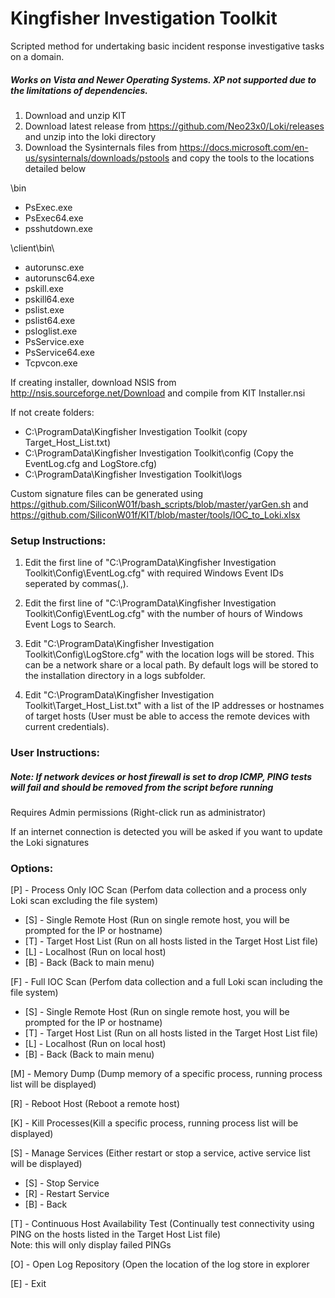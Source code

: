 # Kingfisher Investigation Toolkit

Scripted method for undertaking basic incident response investigative tasks on a domain.

##### Works on Vista and Newer Operating Systems. XP not supported due to the limitations of dependencies.

1. Download and unzip KIT<br />
1. Download latest release from https://github.com/Neo23x0/Loki/releases and unzip into the loki directory<br />
1. Download the Sysinternals files from https://docs.microsoft.com/en-us/sysinternals/downloads/pstools and copy the tools to the locations detailed below

\bin

  * PsExec.exe  
  * PsExec64.exe  
  * psshutdown.exe  

\client\bin\

  * autorunsc.exe  
  * autorunsc64.exe  
  * pskill.exe  
  * pskill64.exe  
  * pslist.exe  
  * pslist64.exe  
  * psloglist.exe  
  * PsService.exe  
  * PsService64.exe  
  * Tcpvcon.exe  

If creating installer, download NSIS from http://nsis.sourceforge.net/Download and compile from KIT Installer.nsi

If not create folders:

  * C:\ProgramData\Kingfisher Investigation Toolkit (copy Target_Host_List.txt)  
  * C:\ProgramData\Kingfisher Investigation Toolkit\config (Copy the EventLog.cfg and LogStore.cfg)  
  * C:\ProgramData\Kingfisher Investigation Toolkit\logs  

Custom signature files can be generated using https://github.com/SiliconW01f/bash_scripts/blob/master/yarGen.sh and https://github.com/SiliconW01f/KIT/blob/master/tools/IOC_to_Loki.xlsx

### Setup Instructions:

1. Edit the first line of "C:\ProgramData\Kingfisher Investigation Toolkit\Config\EventLog.cfg" with required Windows Event IDs seperated by commas(,).

1. Edit the first line of "C:\ProgramData\Kingfisher Investigation Toolkit\Config\EventLog.cfg" with the number of hours of Windows Event Logs to Search.

1. Edit "C:\ProgramData\Kingfisher Investigation Toolkit\Config\LogStore.cfg" with the location logs will be stored. This can be a network share or a local path.
By default logs will be stored to the installation directory in a logs subfolder.

1. Edit "C:\ProgramData\Kingfisher Investigation Toolkit\Target_Host_List.txt" with a list of the IP addresses or hostnames of target hosts (User must be able to access the remote devices with current credentials).

### User Instructions:

##### Note: If network devices or host firewall is set to drop ICMP, PING tests will fail and should be removed from the script before running

Requires Admin permissions (Right-click run as administrator)

If an internet connection is detected you will be asked if you want to update the Loki signatures

### Options:

[P] - Process Only IOC Scan (Perfom data collection and a process only Loki scan excluding the file system)  
  * [S] - Single Remote Host (Run on single remote host, you will be prompted for the IP or hostname)  
  * [T] - Target Host List (Run on all hosts listed in the Target Host List file)  
  * [L] - Localhost (Run on local host)  
  * [B] - Back (Back to main menu)  

[F] - Full IOC Scan (Perfom data collection and a full Loki scan including the file system)  
  * [S] - Single Remote Host (Run on single remote host, you will be prompted for the IP or hostname)  
  * [T] - Target Host List (Run on all hosts listed in the Target Host List file)  
  * [L] - Localhost (Run on local host)  
  * [B] - Back (Back to main menu)  
  
[M] - Memory Dump (Dump memory of a specific process, running process list will be displayed)

[R] - Reboot Host (Reboot a remote host)

[K] - Kill Processes(Kill a specific process, running process list will be displayed)

[S] - Manage Services (Either restart or stop a service, active service list will be displayed)  
  * [S] - Stop Service  
  * [R] - Restart Service  
  * [B] - Back  

[T] - Continuous Host Availability Test (Continually test connectivity using PING on the hosts listed in the Target Host List file)<br />
Note: this will only display failed PINGs

[O] - Open Log Repository (Open the location of the log store in explorer

[E] - Exit
